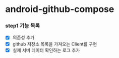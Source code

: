 # android-github-compose

### step1 기능 목록 
- [x] 의존성 추가
- [x] github 저장소 목록을 가져오는 Client를 구현
- [x] 실제 서버 데이터 확인하는 로그 추가 
